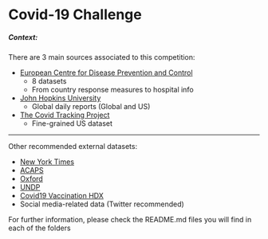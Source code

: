 # Covid-19 Challenge

##### Context:

There are 3 main sources associated to this competition:

- [European Centre for Disease Prevention and Control](European%20Centre%20for%20Disease%20Prevention%20and%20Control)
  - 8 datasets
  - From country response measures to hospital info
- [John Hopkins University](John%20Hopkins%20University)
  - Global daily reports (Global and US)
- [The Covid Tracking Project](The%20Covid%20Tracking%20Project)
  - Fine-grained US dataset

-----------------------------------------------------------------------------------------------------------------------------

Other recommended external datasets:
- [New York Times](New%20York%20Times)
- [ACAPS](https://www.acaps.org/secondary-impacts-covid-19#:~:text=The%20objective%20of%20the%20dataset,of%20the%20COVID%2D19%20pandemic.&text=The%20dataset%20will%20track%20secondary,%2C%20health%2C%20migration%20and%20education)
- [Oxford](https://github.com/OxCGRT/covid-policy-tracker)
- [UNDP](https://data.undp.org/content/assessing-covid-impacts-on-the-sdgs/)
- [Covid19 Vaccination HDX](https://data.humdata.org/dataset/covid-19-vaccinations)
- Social media-related data (Twitter recommended)


For further information, please check the README.md files you will find in each of the folders



